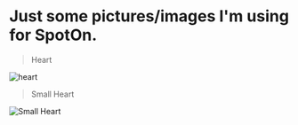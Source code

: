 # Just some pictures/images I'm using for SpotOn. 

> Heart


![heart](https://github.com/SenpaiHunters/Pictures/assets/103985728/94f3cd2f-e99b-435d-85c9-4ed897027297)

> Small Heart


![Small Heart](https://github.com/SenpaiHunters/Pictures/assets/103985728/ea96ab3d-1092-4584-bdd5-afcb8625d121)
